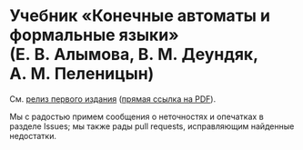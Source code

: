# Учебник «Конечные автоматы и формальные языки» (Е. В. Алымова, В. М. Деундяк, А. М. Пеленицын)

См. [релиз первого издания](https://github.com/ulysses4ever/formal-langs-textbook/releases/tag/v1.0.2)
([прямая ссылка на PDF](https://github.com/ulysses4ever/formal-langs-textbook/releases/download/v1.0.2/textbook.pdf)).

Мы с радостью примем сообщения о неточностях и опечатках в разделе Issues;
мы также рады pull requests, исправляющим найденные недостатки.
